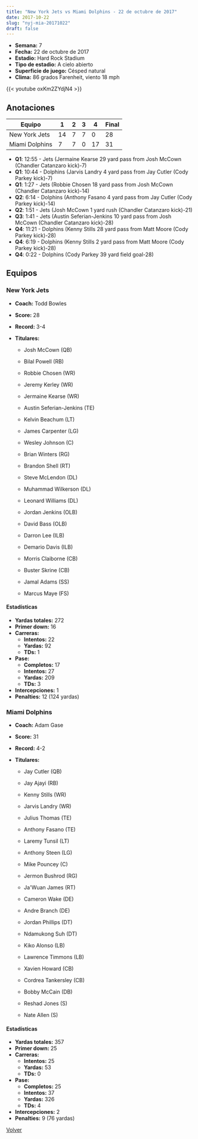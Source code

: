 ```yaml
---
title: "New York Jets vs Miami Dolphins - 22 de octubre de 2017"
date: 2017-10-22
slug: "nyj-mia-20171022"
draft: false
---
```


- **Semana:** 7
- **Fecha:** 22 de octubre de 2017
- **Estadio:** Hard Rock Stadium
- **Tipo de estadio:** A cielo abierto
- **Superficie de juego:** Césped natural
- **Clima:** 86 grados Farenheit, viento 18 mph


{{< youtube oxKm2ZYdjN4 >}}


## Anotaciones
| Equipo | 1 | 2 | 3 | 4 | Final |
|--------|---|---|---|---|-------|
| New York Jets  | 14 | 7 | 7 | 0  | 28 |
| Miami Dolphins  | 7 | 7 | 0 | 17  | 31 |
- **Q1**: 12:55 - Jets (Jermaine Kearse 29 yard pass from Josh McCown (Chandler Catanzaro kick)-7)
- **Q1**: 10:44 - Dolphins (Jarvis Landry 4 yard pass from Jay Cutler (Cody Parkey kick)-7)
- **Q1**: 1:27 - Jets (Robbie Chosen 18 yard pass from Josh McCown (Chandler Catanzaro kick)-14)
- **Q2**: 6:14 - Dolphins (Anthony Fasano 4 yard pass from Jay Cutler (Cody Parkey kick)-14)
- **Q2**: 1:51 - Jets (Josh McCown 1 yard rush (Chandler Catanzaro kick)-21)
- **Q3**: 1:41 - Jets (Austin Seferian-Jenkins 10 yard pass from Josh McCown (Chandler Catanzaro kick)-28)
- **Q4**: 11:21 - Dolphins (Kenny Stills 28 yard pass from Matt Moore (Cody Parkey kick)-28)
- **Q4**: 6:19 - Dolphins (Kenny Stills 2 yard pass from Matt Moore (Cody Parkey kick)-28)
- **Q4**: 0:22 - Dolphins (Cody Parkey 39 yard field goal-28)


## Equipos


### New York Jets
* **Coach:** Todd Bowles
* **Score:** 28
* **Record:** 3-4
* **Titulares:** 

  * Josh McCown (QB) 

  * Bilal Powell (RB) 

  * Robbie Chosen (WR) 

  * Jeremy Kerley (WR) 

  * Jermaine Kearse (WR) 

  * Austin Seferian-Jenkins (TE) 

  * Kelvin Beachum (LT) 

  * James Carpenter (LG) 

  * Wesley Johnson (C) 

  * Brian Winters (RG) 

  * Brandon Shell (RT) 

  * Steve McLendon (DL) 

  * Muhammad Wilkerson (DL) 

  * Leonard Williams (DL) 

  * Jordan Jenkins (OLB) 

  * David Bass (OLB) 

  * Darron Lee (ILB) 

  * Demario Davis (ILB) 

  * Morris Claiborne (CB) 

  * Buster Skrine (CB) 

  * Jamal Adams (SS) 

  * Marcus Maye (FS) 

#### Estadísticas
* **Yardas totales:** 272
* **Primer down:** 16
* **Carreras:**
  * **Intentos:** 22
  * **Yardas:** 92
  * **TDs:** 1
* **Pase:**
  * **Completos:** 17
  * **Intentos:** 27
  * **Yardas:** 209
  * **TDs:** 3
* **Intercepciones:** 1
* **Penalties:** 12 (124 yardas)

### Miami Dolphins
* **Coach:** Adam Gase
* **Score:** 31
* **Record:** 4-2
* **Titulares:** 

  * Jay Cutler (QB) 

  * Jay Ajayi (RB) 

  * Kenny Stills (WR) 

  * Jarvis Landry (WR) 

  * Julius Thomas (TE) 

  * Anthony Fasano (TE) 

  * Laremy Tunsil (LT) 

  * Anthony Steen (LG) 

  * Mike Pouncey (C) 

  * Jermon Bushrod (RG) 

  * Ja'Wuan James (RT) 

  * Cameron Wake (DE) 

  * Andre Branch (DE) 

  * Jordan Phillips (DT) 

  * Ndamukong Suh (DT) 

  * Kiko Alonso (LB) 

  * Lawrence Timmons (LB) 

  * Xavien Howard (CB) 

  * Cordrea Tankersley (CB) 

  * Bobby McCain (DB) 

  * Reshad Jones (S) 

  * Nate Allen (S) 

#### Estadísticas
* **Yardas totales:** 357
* **Primer down:** 25
* **Carreras:**
  * **Intentos:** 25
  * **Yardas:** 53
  * **TDs:** 0
* **Pase:**
  * **Completos:** 25
  * **Intentos:** 37
  * **Yardas:** 326
  * **TDs:** 4
* **Intercepciones:** 2
* **Penalties:** 9 (76 yardas)


[Volver](/historia/2017)
